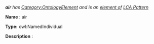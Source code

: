 ___air__ 
 has
 [Category:OntologyElement](../../Category/OntologyElement "Category:OntologyElement") 
 and is an
 [element of](../../Property/ElementOf "Property:ElementOf") 
[LCA Pattern](../../Submissions/LCA_Pattern "Submissions:LCA Pattern")_




  







__Name__ 
 : air
 



__Type:__ 
 owl:NamedIndividual
 



__Description__ 
 :